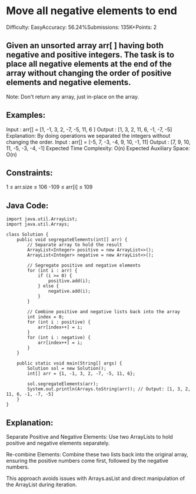# Move all negative elements to end
Difficulty: EasyAccuracy: 56.24%Submissions: 135K+Points: 2
## Given an unsorted array arr[ ] having both negative and positive integers. The task is to place all negative elements at the end of the array without changing the order of positive elements and negative elements.

Note: Don't return any array, just in-place on the array.

## Examples:

Input : arr[] = [1, -1, 3, 2, -7, -5, 11, 6 ]
Output : [1, 3, 2, 11, 6, -1, -7, -5]
Explanation: By doing operations we separated the integers without changing the order.
Input : arr[] = [-5, 7, -3, -4, 9, 10, -1, 11]
Output : [7, 9, 10, 11, -5, -3, -4, -1]
Expected Time Complexity: O(n)
Expected Auxiliary Space: O(n)

## Constraints:
1 ≤ arr.size ≤ 106
-109 ≤ arr[i] ≤ 109

## Java Code:
```
import java.util.ArrayList;
import java.util.Arrays;

class Solution {
    public void segregateElements(int[] arr) {
        // Separate array to hold the result
        ArrayList<Integer> positive = new ArrayList<>();
        ArrayList<Integer> negative = new ArrayList<>();

        // Segregate positive and negative elements
        for (int i : arr) {
            if (i >= 0) {
                positive.add(i);
            } else {
                negative.add(i);
            }
        }

        // Combine positive and negative lists back into the array
        int index = 0;
        for (int i : positive) {
            arr[index++] = i;
        }
        for (int i : negative) {
            arr[index++] = i;
        }
    }

    public static void main(String[] args) {
        Solution sol = new Solution();
        int[] arr = {1, -1, 3, 2, -7, -5, 11, 6};

        sol.segregateElements(arr);
        System.out.println(Arrays.toString(arr)); // Output: [1, 3, 2, 11, 6, -1, -7, -5]
    }
}

```
## Explanation:
Separate Positive and Negative Elements: Use two ArrayLists to hold positive and negative elements separately.

Re-combine Elements: Combine these two lists back into the original array, ensuring the positive numbers come first, followed by the negative numbers.

This approach avoids issues with Arrays.asList and direct manipulation of the ArrayList during iteration.
